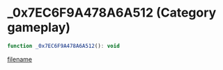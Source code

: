 # _0x7EC6F9A478A6A512 (Category gameplay)

```js
function _0x7EC6F9A478A6A512(): void
```

[filename](_0x7EC6F9A478A6A512_m.md ':include')